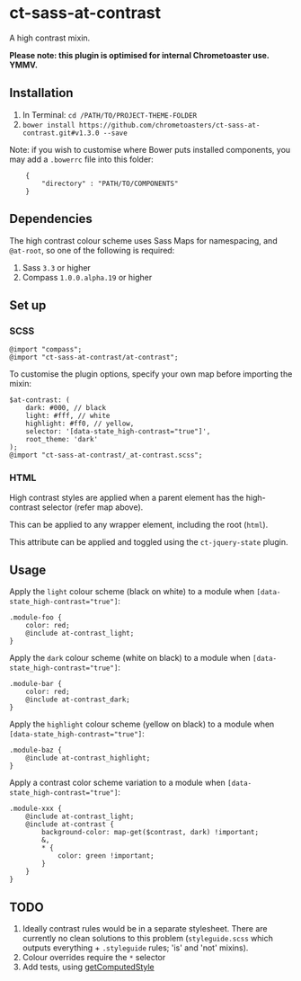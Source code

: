 ct-sass-at-contrast
===========

A high contrast mixin.

__Please note: this plugin is optimised for internal Chrometoaster use. YMMV.__

## Installation

1. In Terminal: `cd /PATH/TO/PROJECT-THEME-FOLDER`
1. `bower install https://github.com/chrometoasters/ct-sass-at-contrast.git#v1.3.0 --save`

Note: if you wish to customise where Bower puts installed components, you may add a `.bowerrc` file into this folder:

        {
            "directory" : "PATH/TO/COMPONENTS"
        }


## Dependencies

The high contrast colour scheme uses Sass Maps for namespacing, and `@at-root`, so one of the following is required:

1. Sass `3.3` or higher
1. Compass `1.0.0.alpha.19` or higher

## Set up

### SCSS

    @import "compass";
    @import "ct-sass-at-contrast/at-contrast";

To customise the plugin options, specify your own map before importing the mixin:

    $at-contrast: (
        dark: #000, // black
        light: #fff, // white
        highlight: #ff0, // yellow,
        selector: '[data-state_high-contrast="true"]',
        root_theme: 'dark'
    );
    @import "ct-sass-at-contrast/_at-contrast.scss";

### HTML

High contrast styles are applied when a parent element has the high-contrast selector (refer map above).

This can be applied to any wrapper element, including the root (`html`).

This attribute can be applied and toggled using the `ct-jquery-state` plugin.

## Usage

Apply the `light` colour scheme (black on white) to a module when `[data-state_high-contrast="true"]`:

    .module-foo {
        color: red;
        @include at-contrast_light;
    }

Apply the `dark` colour scheme (white on black) to a module when `[data-state_high-contrast="true"]`:

    .module-bar {
        color: red;
        @include at-contrast_dark;
    }

Apply the `highlight` colour scheme (yellow on black) to a module when `[data-state_high-contrast="true"]`:

    .module-baz {
        @include at-contrast_highlight;
    }

Apply a contrast color scheme variation to a module when `[data-state_high-contrast="true"]`:

    .module-xxx {
        @include at-contrast_light;
        @include at-contrast {
            background-color: map-get($contrast, dark) !important;
            &,
            * {
                color: green !important;
            }
        }
    }

## TODO

1. Ideally contrast rules would be in a separate stylesheet. There are currently no clean solutions to this problem (`styleguide.scss` which outputs everything + `.styleguide` rules; 'is' and 'not' mixins).
1. Colour overrides require the `*` selector
1. Add tests, using [getComputedStyle](http://stackoverflow.com/questions/19137507/jquery-equivalent-for-getcomputedstyle)
